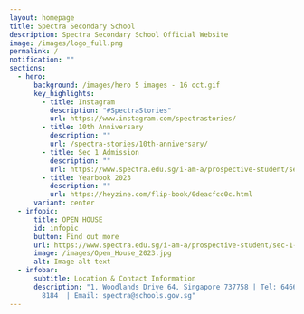 ```yaml
---
layout: homepage
title: Spectra Secondary School
description: Spectra Secondary School Official Website
image: /images/logo_full.png
permalink: /
notification: ""
sections:
  - hero:
      background: /images/hero 5 images - 16 oct.gif
      key_highlights:
        - title: Instagram
          description: "#SpectraStories"
          url: https://www.instagram.com/spectrastories/
        - title: 10th Anniversary
          description: ""
          url: /spectra-stories/10th-anniversary/
        - title: Sec 1 Admission
          description: ""
          url: https://www.spectra.edu.sg/i-am-a/prospective-student/sec-1-admission/
        - title: Yearbook 2023
          description: ""
          url: https://heyzine.com/flip-book/0deacfcc0c.html
      variant: center
  - infopic:
      title: OPEN HOUSE
      id: infopic
      button: Find out more
      url: https://www.spectra.edu.sg/i-am-a/prospective-student/sec-1-admission/
      image: /images/Open_House_2023.jpg
      alt: Image alt text
  - infobar:
      subtitle: Location & Contact Information
      description: "1, Woodlands Drive 64, Singapore 737758 | Tel: 6466 0775 | 6805
        8184  | Email: spectra@schools.gov.sg"
---
```

